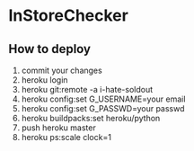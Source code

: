# InStoreChecker
## How to deploy
  1. commit your changes
  2. heroku login
  3. heroku git:remote -a i-hate-soldout
  4. heroku config:set G_USERNAME=your email
  5. heroku config:set G_PASSWD=your passwd
  6. heroku buildpacks:set heroku/python
  7. push heroku master
  8. heroku ps:scale clock=1
